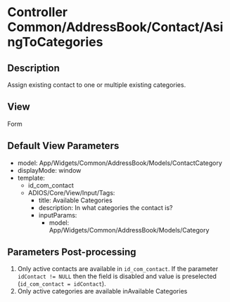 # Controller Common/AddressBook/Contact/AsingToCategories

## Description

Assign existing contact to one or multiple existing categories.

## View

Form

## Default View Parameters

* model: App/Widgets/Common/AddressBook/Models/ContactCategory
* displayMode: window
* template:
  * id_com_contact
  * ADIOS/Core/View/Input/Tags:
      * title: Available Categories
      * description: In what categories the contact is?
      * inputParams:
        * model: App/Widgets/Common/AddressBook/Models/Category

## Parameters Post-processing

  1. Only active contacts are available in `id_com_contact`. If the parameter `idContact != NULL` then the field is disabled and value is preselected (`id_com_contact = idContact`).
  2. Only active categories are available inAvailable Categories